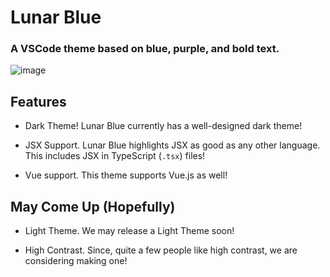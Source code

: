 # Lunar Blue

### A VSCode theme based on blue, purple, and bold text.

![image](https://i.imgur.com/cKmo8wf.png "Images")

## Features

- Dark Theme! Lunar Blue currently has a well-designed dark theme!

- JSX Support. Lunar Blue highlights JSX as good as any other language. This includes JSX in TypeScript (`.tsx`) files!

- Vue support. This theme supports Vue.js as well!

## May Come Up (Hopefully)

- Light Theme. We may release a Light Theme soon!

- High Contrast. Since, quite a few people like high contrast, we are considering making one!

